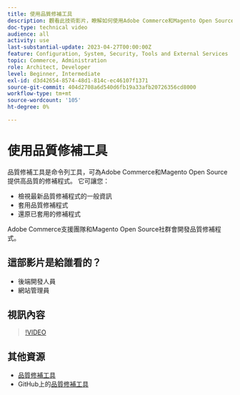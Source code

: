 ```yaml
---
title: 使用品質修補工具
description: 觀看此技術影片，瞭解如何使用Adobe Commerce和Magento Open Source的品質修補工具。
doc-type: technical video
audience: all
activity: use
last-substantial-update: 2023-04-27T00:00:00Z
feature: Configuration, System, Security, Tools and External Services
topic: Commerce, Administration
role: Architect, Developer
level: Beginner, Intermediate
exl-id: d3d42654-8574-48d1-814c-ec46107f1371
source-git-commit: 404d2708a6d540d6fb19a33afb20726356cd8000
workflow-type: tm+mt
source-wordcount: '105'
ht-degree: 0%

---
```


# 使用品質修補工具

品質修補工具是命令列工具，可為Adobe Commerce和Magento Open Source提供高品質的修補程式。 它可讓您：

- 檢視最新品質修補程式的一般資訊
- 套用品質修補程式
- 還原已套用的修補程式

Adobe Commerce支援團隊和Magento Open Source社群會開發品質修補程式。

## 這部影片是給誰看的？

- 後端開發人員
- 網站管理員

## 視訊內容

>[!VIDEO](https://video.tv.adobe.com/v/344000?quality=12&learn=on)

## 其他資源

- [品質修補工具](https://experienceleague.adobe.com/tools/commerce-quality-patches/index.html?lang=zh-Hant)
- GitHub上的[品質修補工具](https://github.com/magento/quality-patches)

